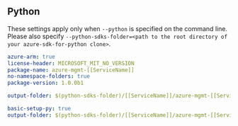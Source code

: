 ## Python

These settings apply only when `--python` is specified on the command line.
Please also specify `--python-sdks-folder=<path to the root directory of your azure-sdk-for-python clone>`.

``` yaml $(python)
azure-arm: true
license-header: MICROSOFT_MIT_NO_VERSION
package-name: azure-mgmt-[[ServiceName]]
no-namespace-folders: true
package-version: 1.0.0b1
```

``` yaml $(python-mode) == 'update'
output-folder: $(python-sdks-folder)/[[ServiceName]]/azure-mgmt-[[ServiceName]]/azure/mgmt/[[ServiceName]]
```
``` yaml $(python-mode) == 'create'
basic-setup-py: true
output-folder: $(python-sdks-folder)/[[ServiceName]]/azure-mgmt-[[ServiceName]]
```
